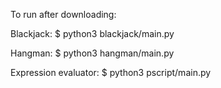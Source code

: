 To run after downloading:

Blackjack:
$ python3 blackjack/main.py

Hangman:
$ python3 hangman/main.py

Expression evaluator:
$ python3 pscript/main.py

